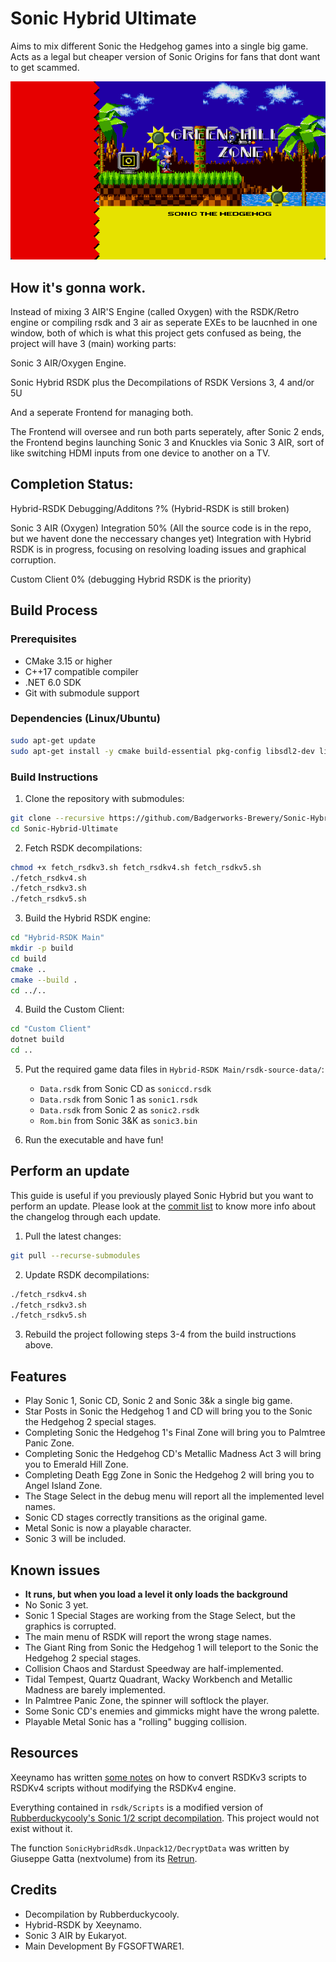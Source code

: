 # Sonic Hybrid Ultimate

Aims to mix different Sonic the Hedgehog games into a single big game. Acts as a legal but cheaper version of Sonic Origins for fans that dont want to get scammed.

![Sonic 1 in Sonic 2](docs/preview.png)

## How it's gonna work.
Instead of mixing 3 AIR'S Engine (called Oxygen) with the RSDK/Retro engine or compiling rsdk and 3 air as seperate EXEs to be laucnhed in one window, both of which is what this project gets confused as being, the project will have 3 (main) working parts:

Sonic 3 AIR/Oxygen Engine.

Sonic Hybrid RSDK plus the Decompilations of RSDK Versions 3, 4 and/or 5U

And a seperate Frontend for managing both.

The Frontend will oversee and run both parts seperately, after Sonic 2 ends, the Frontend begins launching Sonic 3 and Knuckles via Sonic 3 AIR, sort of like switching HDMI inputs from one device to another on a TV.

## Completion Status:
Hybrid-RSDK Debugging/Additons ?% (Hybrid-RSDK is still broken)

Sonic 3 AIR (Oxygen) Integration 50% (All the source code is in the repo, but we havent done the neccessary changes yet)
Integration with Hybrid RSDK is in progress, focusing on resolving loading issues and graphical corruption.

Custom Client 0% (debugging Hybrid RSDK is the priority)

## Build Process

### Prerequisites
- CMake 3.15 or higher
- C++17 compatible compiler
- .NET 6.0 SDK
- Git with submodule support

### Dependencies (Linux/Ubuntu)
```bash
sudo apt-get update
sudo apt-get install -y cmake build-essential pkg-config libsdl2-dev libgl1-mesa-dev libglew-dev libvorbis-dev libtinyxml2-dev
```

### Build Instructions

1. Clone the repository with submodules:
```bash
git clone --recursive https://github.com/Badgerworks-Brewery/Sonic-Hybrid-Ultimate.git
cd Sonic-Hybrid-Ultimate
```

2. Fetch RSDK decompilations:
```bash
chmod +x fetch_rsdkv3.sh fetch_rsdkv4.sh fetch_rsdkv5.sh
./fetch_rsdkv4.sh
./fetch_rsdkv3.sh
./fetch_rsdkv5.sh
```

3. Build the Hybrid RSDK engine:
```bash
cd "Hybrid-RSDK Main"
mkdir -p build
cd build
cmake ..
cmake --build .
cd ../..
```

4. Build the Custom Client:
```bash
cd "Custom Client"
dotnet build
cd ..
```

5. Put the required game data files in `Hybrid-RSDK Main/rsdk-source-data/`:
   - `Data.rsdk` from Sonic CD as `soniccd.rsdk`
   - `Data.rsdk` from Sonic 1 as `sonic1.rsdk`
   - `Data.rsdk` from Sonic 2 as `sonic2.rsdk`
   - `Rom.bin` from Sonic 3&K as `sonic3.bin`

6. Run the executable and have fun!

## Perform an update

This guide is useful if you previously played Sonic Hybrid but you want to perform an update. Please look at the [commit list](https://github.com/Badgerworks-Brewery/Sonic-Hybrid-Ultimate/commits/main) to know more info about the changelog through each update.

1. Pull the latest changes:
```bash
git pull --recurse-submodules
```

2. Update RSDK decompilations:
```bash
./fetch_rsdkv4.sh
./fetch_rsdkv3.sh
./fetch_rsdkv5.sh
```

3. Rebuild the project following steps 3-4 from the build instructions above.

## Features

* Play Sonic 1, Sonic CD, Sonic 2 and Sonic 3&k a single big game.
* Star Posts in Sonic the Hedgehog 1 and CD will bring you to the Sonic the Hedgehog 2 special stages.
* Completing Sonic the Hedgehog 1's Final Zone will bring you to Palmtree Panic Zone.
* Completing Sonic the Hedgehog CD's Metallic Madness Act 3 will bring you to Emerald Hill Zone.
* Completing Death Egg Zone in Sonic the Hedgehog 2 will bring you to Angel Island Zone.
* The Stage Select in the debug menu will report all the implemented level names.
* Sonic CD stages correctly transitions as the original game.
* Metal Sonic is now a playable character.
* Sonic 3 will be included.

## Known issues
* **It runs, but when you load a level  it only loads the background**
* No Sonic 3 yet.
* Sonic 1 Special Stages are working from the Stage Select, but the graphics is corrupted.
* The main menu of RSDK will report the wrong stage names.
* The Giant Ring from Sonic the Hedgehog 1 will teleport to the Sonic the Hedgehog 2 special stages.
* Collision Chaos and Stardust Speedway are half-implemented.
* Tidal Tempest, Quartz Quadrant, Wacky Workbench and Metallic Madness are barely implemented.
* In Palmtree Panic Zone, the spinner will softlock the player.
* Some Sonic CD's enemies and gimmicks might have the wrong palette.
* Playable Metal Sonic has a "rolling" bugging collision.

## Resources

Xeeynamo has written [some notes](rsdkv3-to-rsdkv4.md) on how to convert RSDKv3 scripts to RSDKv4 scripts without modifying the RSDKv4 engine.

Everything contained in `rsdk/Scripts` is a modified version of [Rubberduckycooly's Sonic 1/2 script decompilation](https://github.com/Rubberduckycooly/Sonic-1-Sonic-2-2013-Script-Decompilation). This project would not exist without it.

The function `SonicHybridRsdk.Unpack12/DecryptData` was written by Giuseppe Gatta (nextvolume) from its [Retrun](http://unhaut.epizy.com/retrun/).

## Credits
* Decompilation by Rubberduckycooly.
* Hybrid-RSDK by Xeeynamo.
* Sonic 3 AIR by Eukaryot.
* Main Development By FGSOFTWARE1.
